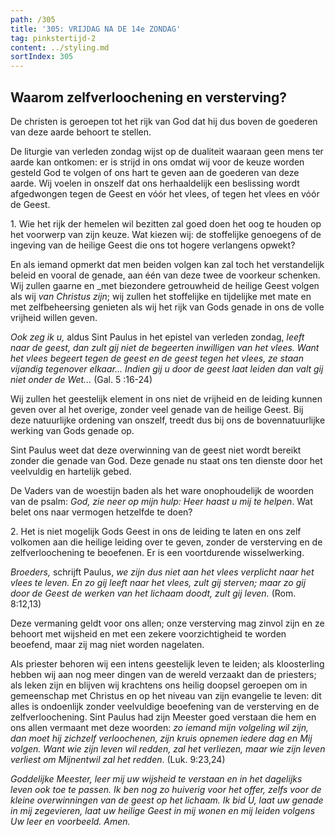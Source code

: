 ```yaml
---
path: /305
title: '305: VRIJDAG NA DE 14e ZONDAG'
tag: pinkstertijd-2
content: ../styling.md
sortIndex: 305
---
```


## Waarom zelfverloochening en versterving?

De christen is geroepen tot het rijk van God dat hij dus boven de goederen van deze aarde behoort te stellen.

De liturgie van verleden zondag wijst op de dualiteit waaraan geen mens ter aarde kan ontkomen: er is strijd in ons omdat wij voor de keuze worden gesteld God te volgen of ons hart te geven aan de goederen van deze aarde. Wij voelen in onszelf dat ons herhaaldelijk een beslissing wordt afgedwongen tegen de Geest en vóór het vlees, of tegen het vlees en vóór de Geest.

1\. Wie het rijk der hemelen wil bezitten zal goed doen het oog te houden op het voorwerp van zijn keuze. Wat kiezen wij: de stoffelijke genoegens of de ingeving van de heilige Geest die ons tot hogere verlangens opwekt?

En als iemand opmerkt dat men beiden volgen kan zal toch het verstandelijk beleid en vooral de genade, aan één van deze twee de voorkeur schenken. Wij zullen gaarne en _met biezondere getrouwheid de heilige Geest volgen als wij _van Christus zijn_; wij zullen het stoffelijke en tijdelijke met mate en met zelfbeheersing genieten als wij het rijk van Gods genade in ons de volle vrijheid willen geven.

_Ook zeg ik u,_ aldus Sint Paulus in het epistel van verleden zondag, _leeft naar de geest, dan zult gij niet de begeerten inwilligen van het vlees. Want het vlees begeert tegen de geest en de geest tegen het vlees, ze staan vijandig tegenover elkaar... Indien gij u door de geest laat leiden dan valt gij niet onder de Wet..._ (Gal. 5 :16-24)

Wij zullen het geestelijk element in ons niet de vrijheid en de leiding kunnen geven over al het overige, zonder veel genade van de heilige Geest. Bij deze natuurlijke ordening van onszelf, treedt dus bij ons de bovennatuurlijke werking van Gods genade op.

Sint Paulus weet dat deze overwinning van de geest niet wordt bereikt zonder die genade van God. Deze genade nu staat ons ten dienste door het veelvuldig en hartelijk gebed.

De Vaders van de woestijn baden als het ware onophoudelijk de woorden van de psalm: _God, zie neer op mijn hulp: Heer haast u mij te helpen_. Wat belet ons naar vermogen hetzelfde te doen?

2\. Het is niet mogelijk Gods Geest in ons de leiding te laten en ons zelf volkomen aan die heilige leiding over te geven, zonder de versterving en de zelfverloochening te beoefenen. Er is een voortdurende wisselwerking.

_Broeders,_ schrijft Paulus, _we zijn dus niet aan het vlees verplicht naar het vlees te leven. En zo gij leeft naar het vlees, zult gij sterven; maar zo gij door de Geest de werken van het lichaam doodt, zult gij leven._ (Rom. 8:12,13)

Deze vermaning geldt voor ons allen; onze versterving mag zinvol zijn en ze behoort met wijsheid en met een zekere voorzichtigheid te worden beoefend, maar zij mag niet worden nagelaten.

Als priester behoren wij een intens geestelijk leven te leiden; als kloosterling hebben wij aan nog meer dingen van de wereld verzaakt dan de priesters; als leken zijn en blijven wij krachtens ons heilig doopsel geroepen om in gemeenschap met Christus en op het niveau van zijn evangelie te leven: dit alles is ondoenlijk zonder veelvuldige beoefening van de versterving en de zelfverloochening. Sint Paulus had zijn Meester goed verstaan die hem en ons allen vermaant met deze woorden: _zo iemand mijn volgeling wil zijn, dan moet hij zichzelf verloochenen, zijn kruis opnemen iedere dag en Mij volgen. Want wie zijn leven wil redden, zal het verliezen, maar wie zijn leven verliest om Mijnentwil zal het redden_. (Luk. 9:23,24)

_Goddelijke Meester, leer mij uw wijsheid te verstaan en in het dagelijks leven ook toe te passen. Ik ben nog zo huiverig voor het offer, zelfs voor de kleine overwinningen van de geest op het lichaam. Ik bid U, laat uw genade in mij zegevieren, laat uw heilige Geest in mij wonen en mij leiden volgens Uw leer en voorbeeld. Amen._
